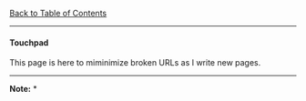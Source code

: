 [Back to Table of Contents](../README.md)
***

#### Touchpad 
This page is here to miminimize broken URLs as I write new pages.

---
__Note:__ 
* 
